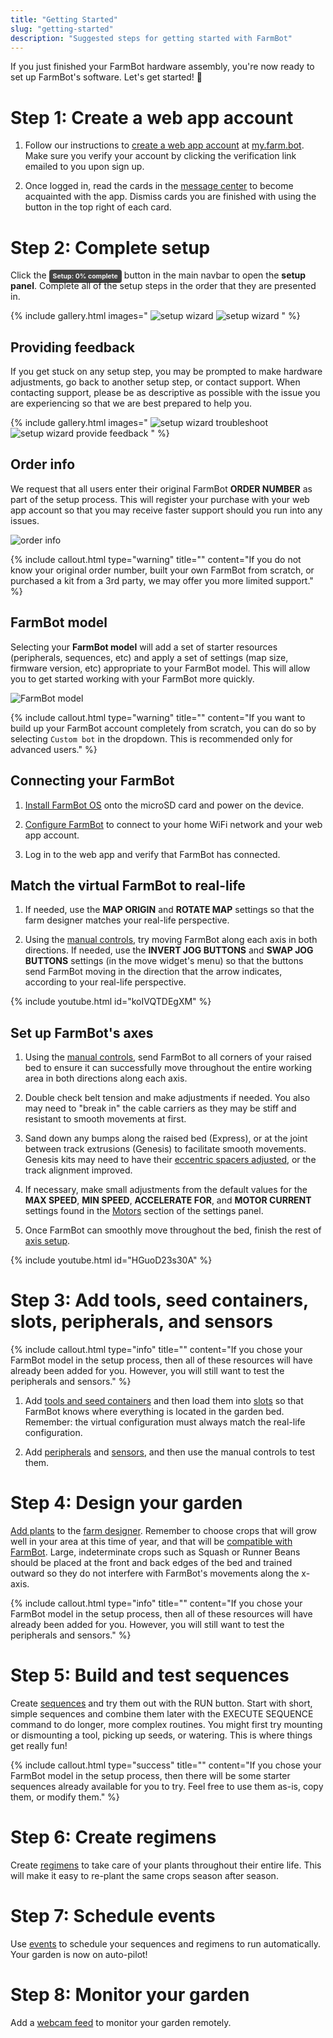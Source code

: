 ```yaml
---
title: "Getting Started"
slug: "getting-started"
description: "Suggested steps for getting started with FarmBot"
---
```


If you just finished your FarmBot hardware assembly, you're now ready to set up FarmBot's software. Let's get started! :rocket:

# Step 1: Create a web app account

1. Follow our instructions to [create a web app account](../app/intro.md#creating-an-account) at [my.farm.bot](https://my.farm.bot). Make sure you verify your account by clicking the verification link emailed to you upon sign up.

2. Once logged in, read the cards in the [message center](../app/message-center.md) to become acquainted with the app. Dismiss cards you are finished with using the <i class='fa fa-times'></i> button in the top right of each card.

# Step 2: Complete setup

Click the <span style="background: #434343; color: #f4f4f4; padding: 4px 6px; border-radius: 4px; font-size: 75%; font-weight: bold;">Setup: 0% complete</span> button in the main navbar to open the **setup panel**. Complete all of the setup steps in the order that they are presented in.

{% include gallery.html images="
![setup wizard](_images/setup_wizard_1.png)
![setup wizard](_images/setup_wizard_2.png)
" %}

## Providing feedback

If you get stuck on any setup step, you may be prompted to make hardware adjustments, go back to another setup step, or contact support. When contacting support, please be as descriptive as possible with the issue you are experiencing so that we are best prepared to help you.

{% include gallery.html images="
![setup wizard troubleshoot](_images/setup_wizard_troubleshoot.png)
![setup wizard provide feedback](_images/setup_wizard_provide_feedback.png)
" %}

## Order info

We request that all users enter their original FarmBot **ORDER NUMBER** as part of the setup process. This will register your purchase with your web app account so that you may receive faster support should you run into any issues.

![order info](_images/setup_wizard_order_info.png)

{%
include callout.html
type="warning"
title=""
content="If you do not know your original order number, built your own FarmBot from scratch, or purchased a kit from a 3rd party, we may offer you more limited support."
%}

## FarmBot model

Selecting your **FarmBot model** will add a set of starter resources (peripherals, sequences, etc) and apply a set of settings (map size, firmware version, etc) appropriate to your FarmBot model. This will allow you to get started working with your FarmBot more quickly.

![FarmBot model](_images/setup_wizard_model.png)

{%
include callout.html
type="warning"
title=""
content="If you want to build up your FarmBot account completely from scratch, you can do so by selecting `Custom bot` in the dropdown. This is recommended only for advanced users."
%}

## Connecting your FarmBot

1. [Install FarmBot OS](../farmbot-os/intro.md) onto the microSD card and power on the device.

2. [Configure FarmBot](../farmbot-os/intro/configurator.md) to connect to your home WiFi network and your web app account.

3. Log in to the web app and verify that FarmBot has connected.

## Match the virtual FarmBot to real-life

1. If needed, use the **MAP ORIGIN** and **ROTATE MAP** settings so that the farm designer matches your real-life perspective.

2. Using the [manual controls](../app/controls.md), try moving FarmBot along each axis in both directions. If needed, use the **INVERT JOG BUTTONS** and **SWAP JOG BUTTONS** settings (in the move widget's <i class='fa fa-cog'></i> menu) so that the <span class="fb-button fb-gray"><i class='fa fa-arrow-left'></i></span> <span class="fb-button fb-gray"><i class='fa fa-arrow-right'></i></span> <span class="fb-button fb-gray"><i class='fa fa-arrow-up'></i></span> <span class="fb-button fb-gray"><i class='fa fa-arrow-down'></i></span> buttons send FarmBot moving in the direction that the arrow indicates, according to your real-life perspective.

{% include youtube.html id="koIVQTDEgXM" %}

## Set up FarmBot's axes

1. Using the [manual controls](../app/controls.md), send FarmBot to all corners of your raised bed to ensure it can successfully move throughout the entire working area in both directions along each axis.

2. Double check belt tension and make adjustments if needed. You also may need to "break in" the cable carriers as they may be stiff and resistant to smooth movements at first.

3. Sand down any bumps along the raised bed (Express), or at the joint between track extrusions (Genesis) to facilitate smooth movements. Genesis kits may need to have their [eccentric spacers adjusted](https://genesis.farm.bot/docs/eccentric-spacer-adjustment), or the track alignment improved.

4. If necessary, make small adjustments from the default values for the **MAX SPEED**, **MIN SPEED**, **ACCELERATE FOR**, and **MOTOR CURRENT** settings found in the [Motors](../app/settings/motors.md) section of the settings panel.

5. Once FarmBot can smoothly move throughout the bed, finish the rest of [axis setup](how-to-guides/axis-setup.md).

{% include youtube.html id="HGuoD23s30A" %}

# Step 3: Add tools, seed containers, slots, peripherals, and sensors

{%
include callout.html
type="info"
title=""
content="If you chose your FarmBot model in the setup process, then all of these resources will have already been added for you. However, you will still want to test the peripherals and sensors."
%}

1. Add [tools and seed containers](../app/tools.md) and then load them into [slots](../app/tools.md#tools-and-seed-containers) so that FarmBot knows where everything is located in the garden bed. Remember: the virtual configuration must always match the real-life configuration.

2. Add [peripherals](../app/controls/peripherals.md) and [sensors](../app/sensors.md), and then use the manual controls to test them.

# Step 4: Design your garden

[Add plants](../app/plants.md) to the [farm designer](../app/farm-designer.md). Remember to choose crops that will grow well in your area at this time of year, and that will be [compatible with FarmBot](http://seeds.farm.bot). Large, indeterminate crops such as Squash or Runner Beans should be placed at the front and back edges of the bed and trained outward so they do not interfere with FarmBot's movements along the x-axis.

{%
include callout.html
type="info"
title=""
content="If you chose your FarmBot model in the setup process, then all of these resources will have already been added for you. However, you will still want to test the peripherals and sensors."
%}

# Step 5: Build and test sequences

Create [sequences](../app/sequences.md) and try them out with the <span class="fb-button fb-orange">RUN</span> button. Start with short, simple sequences and combine them later with the <span class="fb-step fb-execute">EXECUTE SEQUENCE</span> command to do longer, more complex routines. You might first try mounting or dismounting a tool, picking up seeds, or watering. This is where things get really fun!

{%
include callout.html
type="success"
title=""
content="If you chose your FarmBot model in the setup process, then there will be some starter sequences already available for you to try. Feel free to use them as-is, copy them, or modify them."
%}

# Step 6: Create regimens

Create [regimens](../app/regimens.md) to take care of your plants throughout their entire life. This will make it easy to re-plant the same crops season after season.

# Step 7: Schedule events

Use [events](../app/events.md) to schedule your sequences and regimens to run automatically. Your garden is now on auto-pilot!

# Step 8: Monitor your garden

Add a [webcam feed](../app/controls/webcam-feeds.md) to monitor your garden remotely.
